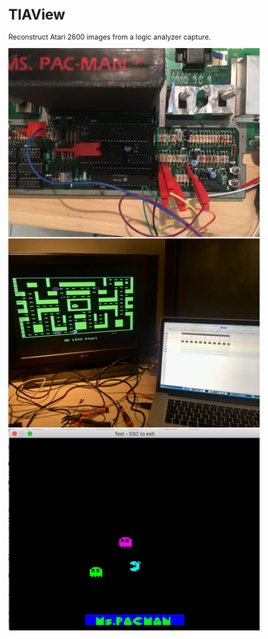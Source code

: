 TIAView
=======

Reconstruct Atari 2600 images from a logic analyzer capture.

![image](images/capture-setup-1.jpg)
![image](images/capture-setup-2.jpg)
![image](images/mspacman_from_logic_analyzer.gif)

